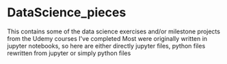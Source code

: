 # DataScience_pieces

This contains some of the data science exercises and/or milestone projects from the Udemy courses I've completed
Most were originally written in jupyter notebooks, so here are either directly jupyter files, python files rewritten from jupyter or simply python files
